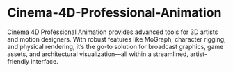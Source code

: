 # Cinema-4D-Professional-Animation
Cinema 4D Professional Animation provides advanced tools for 3D artists and motion designers. With robust features like MoGraph, character rigging, and physical rendering, it’s the go-to solution for broadcast graphics, game assets, and architectural visualization—all within a streamlined, artist-friendly interface.
